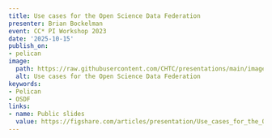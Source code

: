 ```yaml
---
title: Use cases for the Open Science Data Federation
presenter: Brian Bockelman
event: CC* PI Workshop 2023
date: '2025-10-15'
publish_on:
- pelican
image:
  path: https://raw.githubusercontent.com/CHTC/presentations/main/images/osdf-use-cases-ccstar-2023.png
  alt: Use cases for the Open Science Data Federation
keywords:
- Pelican
- OSDF
links:
- name: Public slides
  value: https://figshare.com/articles/presentation/Use_cases_for_the_Open_Science_Data_Federation_-_CC_PI_Workshop_2023/24312634
---
```

